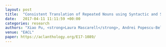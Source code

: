 ```yaml
---
layout: post
title:  "Consistent Translation of Repeated Nouns using Syntactic and Semantic Cues"
date:   2017-04-11 11:11:59 +00:00
categories: research
authors: "Xiao Pu, <strong>Laura Mascarell</strong>, Andrei Popescu-Belis"
venue: "EACL"
paper: https://aclanthology.org/E17-1089/
---
```

